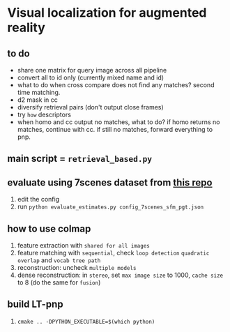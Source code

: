 # Visual localization for augmented reality

## to do
- share one matrix for query image across all pipeline
- convert all to id only (currently mixed name and id)
- what to do when cross compare does not find any matches? second time matching.
- d2 mask in cc
- diversify retrieval pairs (don't output close frames)
- try `how` descriptors
- when homo and cc output no matches, what to do? if homo returns no matches, continue with cc. if still no matches, forward everything to pnp.


## main script = `retrieval_based.py`

## evaluate using 7scenes dataset from [this repo](https://github.com/tsattler/visloc_pseudo_gt_limitations)
1. edit the config
2. run `python evaluate_estimates.py config_7scenes_sfm_pgt.json`

## how to use colmap
1. feature extraction with `shared for all images`
2. feature matching with `sequential`, check `loop detection` `quadratic overlap` and `vocab tree path`
3. reconstruction: uncheck `multiple models`
4. dense reconstruction: in `stereo`, set `max image size` to 1000, `cache size` to 8 (do the same for `fusion`)
   
## build LT-pnp
1. `cmake .. -DPYTHON_EXECUTABLE=$(which python)`